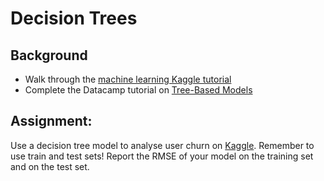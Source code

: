 # Decision Trees

## Background
- Walk through the [machine learning Kaggle tutorial](https://www.kaggle.com/learn/machine-learning)
- Complete the Datacamp tutorial on [Tree-Based Models](https://www.datacamp.com/courses/machine-learning-with-tree-based-models-in-python)

## Assignment:
Use a decision tree model to analyse user churn on [Kaggle](https://www.kaggle.com/danilodiogo/churn-analysis-decision-tree-random-forest). Remember to use train and test sets! Report the RMSE of your model on the training set and on the test set.
